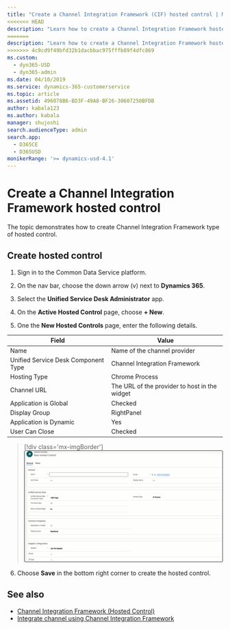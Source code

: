 ```yaml
---
title: "Create a Channel Integration Framework (CIF) hosted control | MicrosoftDocs"
<<<<<<< HEAD
description: "Learn how to create a Channel Integration Framework hosted control in Dynamics 365 Customer Engagement server for Unified Service Desk."
=======
description: "Learn how to create a Channel Integration Framework hosted control in the Common Data Service platform for Unified Service Desk."
>>>>>>> 4c9cd9f49bfd32b1dacbbac975fffb89f4dfc869
ms.custom: 
  - dyn365-USD
  - dyn365-admin
ms.date: 04/10/2019
ms.service: dynamics-365-customerservice
ms.topic: article
ms.assetid: 496078B6-BD3F-49A8-BF26-30607250BFDB
author: kabala123
ms.author: kabala
manager: shujoshi
search.audienceType: admin
search.app: 
  - D365CE
  - D365USD
monikerRange: '>= dynamics-usd-4.1'
---
```


# Create a Channel Integration Framework hosted control

The topic demonstrates how to create Channel Integration Framework type of hosted control.

## Create hosted control

1. Sign in to the Common Data Service platform.  

2. On the nav bar, choose the down arrow (v) next to **Dynamics 365**.

3. Select the **Unified Service Desk Administrator** app.

4. On the **Active Hosted Control** page, choose **+ New**.

5. One the **New Hosted Controls** page, enter the following details.

 | Field                         | Value                                    |
 |-------------------------------|------------------------------------------|
 | Name | Name of the channel provider |
 | Unified Service Desk Component Type | Channel Integration Framework |
 | Hosting Type | Chrome Process |
 | Channel URL | The URL of the provider to host in the widget |
 | Application is Global | Checked |
 | Display Group | RightPanel |
 | Application is Dynamic | Yes |
 | User Can Close | Checked |

 > [!div class='mx-imgBorder']
 > ![Specify name, Channel Integration Framework for Unified Service Desk Component type, Chrome Process as Hosting type, Channel URL and RightPanel for Display Group](media/channel-integration-framework-hosted-control.GIF "Create the hosted control with the specified values")

6. Choose **Save** in the bottom right corner to create the hosted control.

## See also

- [Channel Integration Framework (Hosted Control)](channel-integration-framework-hosted-control.md)
- [Integrate channel using Channel Integration Framework](integrate-channel-provider-channel-integration-framework.md)
